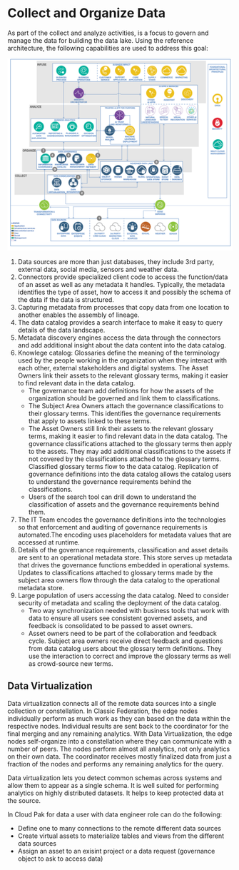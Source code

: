# Collect and Organize Data

As part of the collect and analyze activities, is a focus to govern and manage the data for building the data lake. Using the reference architecture, the following capabilities are used to address this goal:

![](images/DataAIRef-CollectOrganize.png)

1. Data sources are more than just databases, they include 3rd party, external data, social media, sensors and weather data.
1. Connectors provide specialized client code to access the function/data of an asset as well as any metadata it handles. Typically, the metadata identifies the type of asset, how to access it and possibly the schema of the data if the data is structured.
1. Capturing metadata from processes that copy data from one location to another enables the assembly of lineage.
1. The data catalog provides a search interface to make it easy to query details of the data landscape.
1. Metadata discovery engines access the data through the connectors and add additional insight about the data content into the data catalog.
1. Knowlege catalog: Glossaries define the meaning of the terminology used by the people working in the organization when they interact with each other, external stakeholders and digital systems. The Asset Owners link their assets to the relevant glossary terms, making it easier to find relevant data in the data catalog.
    * The governance team add definitions for how the assets of the organization should be governed and link them to classifications. 
    * The Subject Area Owners attach the governance classifications to their glossary terms. This identifies the governance requirements that apply to assets linked to these terms.
    * The Asset Owners still link their assets to the relevant glossary terms, making it easier to find relevant data in the data catalog. The governance classifications attached to the glossary terms then apply to the assets. They may add additional classifications to the assets if not covered by the classifications attached to the glossary terms. Classified glossary terms flow to the data catalog. Replication of governance definitions into the data catalog allows the catalog users to understand the governance requirements behind the classifications.
    * Users of the search tool can drill down to understand the classification of assets and the governance requirements behind them.
1. The IT Team encodes the governance definitions into the technologies so that enforcement and auditing of governance requirements is automated.The encoding uses placeholders for metadata values that are accessed at runtime.
1. Details of the governance requirements, classification and asset details are sent to an operational metadata store. This store serves up metadata that drives the governance functions embedded in operational systems. Updates to classifications attached to glossary terms made by the subject area owners flow through the data catalog to the operational metadata store.
1. Large population of users accessing the data catalog. Need to consider security of metadata and scaling the deployment of the data catalog.
    * Two way synchronization needed with business tools that work with data to ensure all users see consistent governed assets, and feedback is consolidated to be passed to asset owners.
    * Asset owners need to be part of the collaboration and feedback cycle. Subject area owners receive direct feedback and questions from data catalog users about the glossary term definitions. They use the interaction to correct and improve the glossary terms as well as crowd-source new terms.


## Data Virtualization

Data virtualization connects all of the remote data sources into a single collection or constellation. In Classic Federation, the edge nodes individually perform as much work as they can based on the data within the respective nodes. Individual results are sent back to the coordinator for the final merging and any remaining analytics. With Data Virtualization, the edge nodes self-organize into a constellation where they can communicate with a number of peers. The nodes perform almost all analytics, not only analytics on their own data.
The coordinator receives mostly finalized data from just a fraction of the nodes and performs any remaining analytics for the query.

Data virtualization lets you detect common schemas across systems and allow them to appear as a single schema. It is well suited for performing analytics on highly distributed datasets. It helps to keep protected data at the source.

In Cloud Pak for data a user with data engineer role can do the following:

* Define one to many connections to the remote different data sources
* Create virtual assets to materialize tables and views from the different data sources
* Assign an asset to an exisint project or a data request (governance object to ask to access data)
